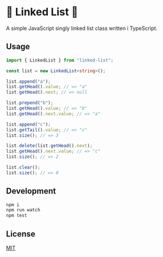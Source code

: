 # 🔗 Linked List 🔗

A simple JavaScript singly linked list class written i TypeScript.

## Usage

```ts
import { LinkedList } from "linked-list";

const list = new LinkedList<string>();

list.append("a");
list.getHead().value; // => "a"
list.getHead().next; // => null

list.prepend("b");
list.getHead().value; // => "b"
list.getHead().next.value; // => "a"

list.append("c");
list.getTail().value; // => "c"
list.size(); // => 3

list.delete(list.getHead().next);
list.getHead().next.value; // => "c"
list.size(); // => 2

list.clear();
list.size(); // => 0
```

## Development

```zsh
npm i
npm run watch
npm test
```

## License

[MIT](./LICENSE)

